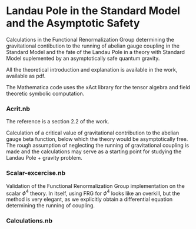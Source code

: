 # Landau Pole in the Standard Model and the Asymptotic Safety

Calculations in the Functional Renormalization Group determining the gravitational contibution to the
running of abelian gauge coupling in the Standard Model and the fate of the Landau Pole in a theory with Standard Model suplemented by an asymptotically safe quantum gravity.

All the theoretical introduction and explanation is available in the work, available as pdf.

The Mathematica code uses the xAct library for the tensor algebra and field theoretic symbolic computation.

### Acrit.nb

The reference is a section 2.2 of the work.

Calculation of a critical value of gravitational contribution to the abelian gauge beta function, below which the theory would be asymptotically free. The rough assumption of neglecting the running of gravitational coupling is made and the calculations may serve as a starting point for studying the Landau Pole + gravity problem.

### Scalar-excercise.nb

Validation of the Functional Renormalization Group implementation on the scalar $\phi^4$ theory. In itself, using FRG for $\phi^4$ looks like an overkill, but the method is very elegant, as we explicitly obtain a differential equation determining the running of coupling.

### Calculations.nb

